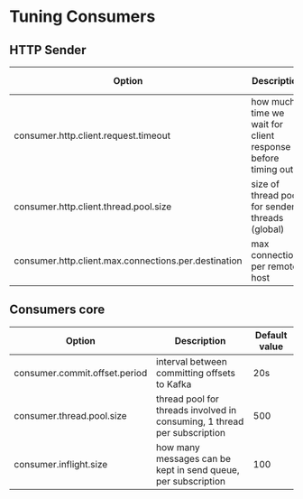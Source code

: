 # Tuning Consumers

## HTTP Sender

Option                                               | Description                                                 | Default value
---------------------------------------------------- | ----------------------------------------------------------- | -------------
consumer.http.client.request.timeout                 | how much time we wait for client response before timing out | 1000ms
consumer.http.client.thread.pool.size                | size of thread pool for sender threads (global)             | 30
consumer.http.client.max.connections.per.destination | max connections per remote host                             | 100

## Consumers core

Option                        | Description                                                              | Default value
----------------------------- | ------------------------------------------------------------------------ | -------------
consumer.commit.offset.period | interval between committing offsets to Kafka                             | 20s
consumer.thread.pool.size     | thread pool for threads involved in consuming, 1 thread per subscription | 500
consumer.inflight.size        | how many messages can be kept in send queue, per subscription            | 100
